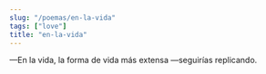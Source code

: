 ```yaml
---
slug: "/poemas/en-la-vida"
tags: ["love"]
title: "en-la-vida"
---
```

—En la vida, la forma de vida más extensa —seguirías replicando.